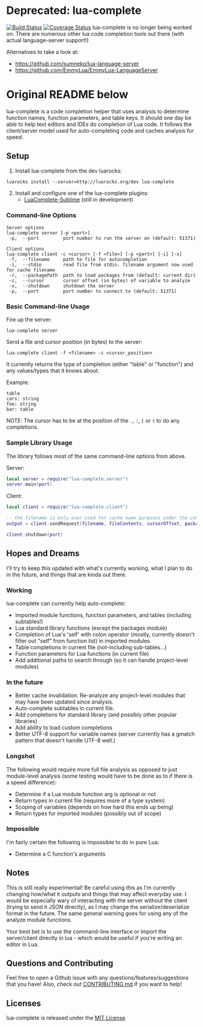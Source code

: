 # Deprecated: lua-complete
[![Build Status](https://travis-ci.org/FourierTransformer/lua-complete.svg?branch=master)](https://travis-ci.org/FourierTransformer/lua-complete)
[![Coverage Status](https://coveralls.io/repos/github/FourierTransformer/lua-complete/badge.svg?branch=master)](https://coveralls.io/github/FourierTransformer/lua-complete?branch=master)
lua-complete is no longer being worked on. There are numerous other lua code completion tools out there (with actual language-server support!)

Alternatives to take a look at:
 * https://github.com/sumneko/lua-language-server
 * https://github.com/EmmyLua/EmmyLua-LanguageServer

# Original README below

lua-complete is a code completion helper that uses analysis to determine function names, function parameters, and table keys. It should one day be able to help text editors and IDEs do completion of Lua code. It follows the client/server model used for auto-completing code and caches analysis for speed.


## Setup
1. Install lua-complete from the dev luarocks:
```
luarocks install --server=http://luarocks.org/dev lua-complete
```

2. Install and configure one of the lua-complete plugins:
    * [LuaComplete-Sublime](https://github.com/FourierTransformer/LuaComplete-Sublime) (still in development)

### Command-line Options
```
Server options
lua-complete server [-p <port>]
 -p,  --port         port number to run the server on (default: 51371)

Client options
lua-complete client -c <cursor> [-f <file>] [-p <port>] [-i] [-x]
 -f,  --filename     path to file for autocompletion
 -i,  --stdin        read file from stdin. filename argument now used for cache filename
 -r,  --packagePath  path to load packages from (default: current dir)
 -c,  --cursor       cursor offset (in bytes) of variable to analyze
 -x,  --shutdown     shutdown the server
 -p,  --port         port number to connect to (default: 51371)
```

### Basic Command-line Usage
Fire up the server:
```
lua-complete server
```

Send a file and cursor position (in bytes) to the server:
```
lua-complete client -f <filename> -c <cursor_position>
```

It currently returns the type of completion (either "table" or "function") and any values/types that it knows about.

Example:
```
table
cars: string
foo: string
bar: table
```

NOTE: The cursor has to be at the position of the `.`, `:`, `[` or `(` to do any completions.

### Sample Library Usage
The library follows most of the same command-line options from above.

Server:
```lua
local server = require("lua-complete.server")
server.main(port)
```

Client:
```lua
local client = require("lua-complete.client")

-- the filename is only ever used for cache name purposes under the covers
output = client.sendRequest(filename, fileContents, cursorOffset, packagePath, port)

client.shutdown(port)
```

## Hopes and Dreams
I'll try to keep this updated with what's currently working, what I plan to do in the future, and things that are kinda out there.
### Working
lua-complete can currently help auto-complete:
 * Imported module functions, function parameters, and tables (including subtables!)
 * Lua standard library functions (except the packages module)
 * Completion of Lua's 'self' with colon operator (mostly, currently doesn't filter out "self" from function list) in imported modules
 * Table completions in current file (not-including sub-tables...)
 * Function parameters for Lua functions (in current file)
 * Add additional paths to search through (so it can handle project-level modules)

### In the future
 * Better cache invalidation. Re-analyze any project-level modules that may have been updated since analysis.
 * Auto-complete subtables in current file.
 * Add completions for standard library (and possibly other popular libraries)
 * Add ability to load custom completions
 * Better UTF-8 support for variable names (server currently has a gmatch pattern that doesn't handle UTF-8 well.)

### Longshot
The following would require more full file analysis as opposed to just module-level analysis (some testing would have to be done as to if there is a speed difference):
 * Determine if a Lua module function arg is optional or not
 * Return types in current file (requires more of a type system)
 * Scoping of variables (depends on how hard this ends up being)
 * Return types for imported modules (possibly out of scope)

### Impossible
I'm fairly certain the following is impossible to do in pure Lua:
 * Determine a C function's arguments


## Notes
This is still really experimental! Be careful using this as I'm currently changing how/what it outputs and things that may affect everyday use. I would be especially wary of interacting with the server without the client (trying to send it JSON directly), as I may change the serialize/deserialize format in the future. The same general warning goes for using any of the analyze module functions.

Your best bet is to use the command-line interface or import the server/client directly in lua - which would be useful if you're writing an editor in Lua.

## Questions and Contributing
Feel free to open a Github issue with any questions/features/suggestions that you have! Also, check out [CONTRIBUTING.md](CONTRIBUTING.md) if you want to help!

## Licenses
lua-complete is released under the [MIT License](LICENSE.md)
